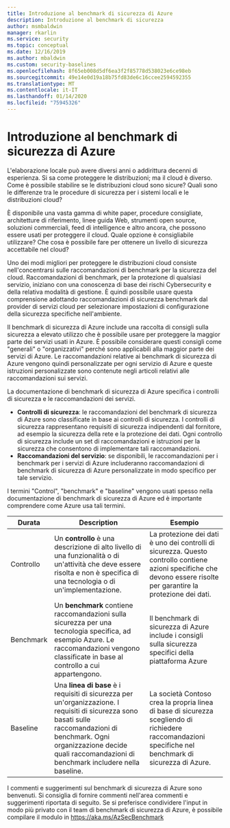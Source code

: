 ```yaml
---
title: Introduzione al benchmark di sicurezza di Azure
description: Introduzione al benchmark di sicurezza
author: msmbaldwin
manager: rkarlin
ms.service: security
ms.topic: conceptual
ms.date: 12/16/2019
ms.author: mbaldwin
ms.custom: security-baselines
ms.openlocfilehash: 8f65eb008d5df6ea3f2f85778d538023e6ce98eb
ms.sourcegitcommit: 49e14e0d19a18b75fd83de6c16ccee2594592355
ms.translationtype: MT
ms.contentlocale: it-IT
ms.lasthandoff: 01/14/2020
ms.locfileid: "75945326"
---
```

# <a name="azure-security-benchmark-introduction"></a>Introduzione al benchmark di sicurezza di Azure

L'elaborazione locale può avere diversi anni o addirittura decenni di esperienza. Si sa come proteggere le distribuzioni; ma il cloud è diverso. Come è possibile stabilire se le distribuzioni cloud sono sicure? Quali sono le differenze tra le procedure di sicurezza per i sistemi locali e le distribuzioni cloud?

È disponibile una vasta gamma di white paper, procedure consigliate, architetture di riferimento, linee guida Web, strumenti open source, soluzioni commerciali, feed di intelligence e altro ancora, che possono essere usati per proteggere il cloud. Quale opzione è consigliabile utilizzare? Che cosa è possibile fare per ottenere un livello di sicurezza accettabile nel cloud? 

Uno dei modi migliori per proteggere le distribuzioni cloud consiste nell'concentrarsi sulle raccomandazioni di benchmark per la sicurezza del cloud. Raccomandazioni di benchmark, per la protezione di qualsiasi servizio, iniziano con una conoscenza di base dei rischi Cybersecurity e della relativa modalità di gestione. È quindi possibile usare questa comprensione adottando raccomandazioni di sicurezza benchmark dal provider di servizi cloud per selezionare impostazioni di configurazione della sicurezza specifiche nell'ambiente. 

Il benchmark di sicurezza di Azure include una raccolta di consigli sulla sicurezza a elevato utilizzo che è possibile usare per proteggere la maggior parte dei servizi usati in Azure. È possibile considerare questi consigli come "generali" o "organizzativi" perché sono applicabili alla maggior parte dei servizi di Azure. Le raccomandazioni relative ai benchmark di sicurezza di Azure vengono quindi personalizzate per ogni servizio di Azure e queste istruzioni personalizzate sono contenute negli articoli relativi alle raccomandazioni sui servizi. 

La documentazione di benchmark di sicurezza di Azure specifica i controlli di sicurezza e le raccomandazioni dei servizi.

- **Controlli di sicurezza**: le raccomandazioni del benchmark di sicurezza di Azure sono classificate in base ai controlli di sicurezza. I controlli di sicurezza rappresentano requisiti di sicurezza indipendenti dal fornitore, ad esempio la sicurezza della rete e la protezione dei dati. Ogni controllo di sicurezza include un set di raccomandazioni e istruzioni per la sicurezza che consentono di implementare tali raccomandazioni. 
- **Raccomandazioni del servizio**: se disponibili, le raccomandazioni per i benchmark per i servizi di Azure includeranno raccomandazioni di benchmark di sicurezza di Azure personalizzate in modo specifico per tale servizio. 

I termini "Control", "benchmark" e "baseline" vengono usati spesso nella documentazione di benchmark di sicurezza di Azure ed è importante comprendere come Azure usa tali termini. 

| Durata | Description | Esempio |
|--|--|--|
| Controllo | Un **controllo** è una descrizione di alto livello di una funzionalità o di un'attività che deve essere risolta e non è specifica di una tecnologia o di un'implementazione. | La protezione dei dati è uno dei controlli di sicurezza. Questo controllo contiene azioni specifiche che devono essere risolte per garantire la protezione dei dati. |
| Benchmark | Un **benchmark** contiene raccomandazioni sulla sicurezza per una tecnologia specifica, ad esempio Azure. Le raccomandazioni vengono classificate in base al controllo a cui appartengono. | Il benchmark di sicurezza di Azure include i consigli sulla sicurezza specifici della piattaforma Azure  |
| Baseline | Una **linea di base** è i requisiti di sicurezza per un'organizzazione. I requisiti di sicurezza sono basati sulle raccomandazioni di benchmark. Ogni organizzazione decide quali raccomandazioni di benchmark includere nella baseline. | La società Contoso crea la propria linea di base di sicurezza scegliendo di richiedere raccomandazioni specifiche nel benchmark di sicurezza di Azure. |

I commenti e suggerimenti sul benchmark di sicurezza di Azure sono benvenuti. Si consiglia di fornire commenti nell'area commenti e suggerimenti riportata di seguito. Se si preferisce condividere l'input in modo più privato con il team di benchmark di sicurezza di Azure, è possibile compilare il modulo in https://aka.ms/AzSecBenchmark 
